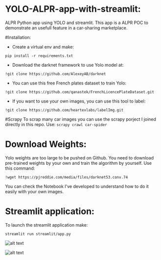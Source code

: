 # YOLO-ALPR-app-with-streamlit:
ALPR Python app using YOLO and streamlit. This app is a ALPR POC to demonstrate an usefull feature in a car-sharing marketplace. 


#Installation:

- Create a virtual env and make:

```pip install -r requirements.txt```

- Download the darknet framework to use Yolo model at:

```!git clone https://github.com/AlexeyAB/darknet```

- You can use this free French plates dataset to train Yolo: 

```!git clone https://github.com/qanastek/FrenchLicencePlateDataset.git```

- If you want to use your own images, you can use this tool to label:

```!git clone https://github.com/heartexlabs/labelImg.git```


#Scrapy
To scrap many car images you can use the scrapy porject I joined directly in this repo. 
Use:
	 ```scrapy crawl car-spider```


# Download Weights:
Yolo weights are too large to be pushed on Github. You need to download pre-trained weights by your own and train the algorithm by yourself. Use this command:

```!wget https://pjreddie.com/media/files/darknet53.conv.74```

You can check the Notebook I've developed to understand how to do it easily with your own images. 


# Streamlit application:
To launch the streamlit application make:

```streamlit run streamlit/app.py```


![alt text](https://github.com/NicolasFradin/YOLO-ALPR-app-with-streamlit/blob/master/app-screen.png)

![alt text](https://github.com/NicolasFradin/YOLO-ALPR-app-with-streamlit/blob/master/app-screen-2.png)




